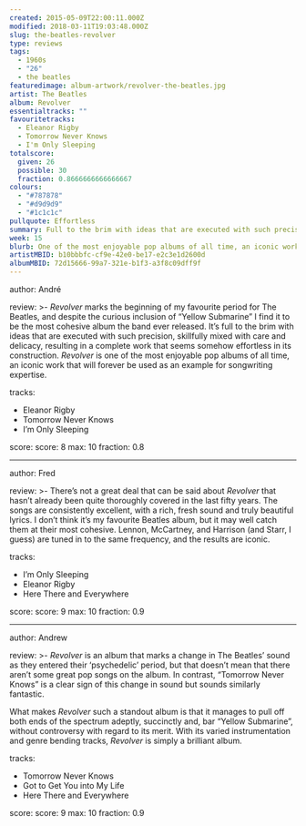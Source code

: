 ```yaml
---
created: 2015-05-09T22:00:11.000Z
modified: 2018-03-11T19:03:48.000Z
slug: the-beatles-revolver
type: reviews
tags:
  - 1960s
  - "26"
  - the beatles
featuredimage: album-artwork/revolver-the-beatles.jpg
artist: The Beatles
album: Revolver
essentialtracks: ""
favouritetracks:
  - Eleanor Rigby
  - Tomorrow Never Knows
  - I'm Only Sleeping
totalscore:
  given: 26
  possible: 30
  fraction: 0.8666666666666667
colours:
  - "#787878"
  - "#d9d9d9"
  - "#1c1c1c"
pullquote: Effortless
summary: Full to the brim with ideas that are executed with such precision, skillfully mixed with care and delicacy, resulting in a complete work that seems somehow effortless in its construction.
week: 15
blurb: One of the most enjoyable pop albums of all time, an iconic work that will forever be used as an example for songwriting expertise.
artistMBID: b10bbbfc-cf9e-42e0-be17-e2c3e1d2600d
albumMBID: 72d15666-99a7-321e-b1f3-a3f8c09dff9f
---
```

author: André

review: >-
  *Revolver* marks the beginning of my favourite period for The Beatles, and despite the curious inclusion of “Yellow Submarine” I find it to be the most cohesive album the band ever released. It’s full to the brim with ideas that are executed with such precision, skillfully mixed with care and delicacy, resulting in a complete work that seems somehow effortless in its construction. *Revolver* is one of the most enjoyable pop albums of all time, an iconic work that will forever be used as an example for songwriting expertise.

tracks:
  - Eleanor Rigby
  - ­Tomorrow Never Knows
  - ­I’m Only Sleeping

score:
  score: 8
  max: 10
  fraction: 0.8

---
author: Fred

review: >-
  There’s not a great deal that can be said about *Revolver* that hasn’t already been quite thoroughly covered in the last fifty years. The songs are consistently excellent, with a rich, fresh sound and truly beautiful lyrics. I don’t think it’s my favourite Beatles album, but it may well catch them at their most cohesive. Lennon, McCartney, and Harrison (and Starr, I guess) are tuned in to the same frequency, and the results are iconic.

tracks:
  - I’m Only Sleeping
  - ­Eleanor Rigby
  - ­Here There and Everywhere

score:
  score: 9
  max: 10
  fraction: 0.9

---
author: Andrew

review: >-
  *Revolver* is an album that marks a change in The Beatles’ sound as they entered their ‘psychedelic’ period, but that doesn’t mean that there aren’t some great pop songs on the album. In contrast, “Tomorrow Never Knows” is a clear sign of this change in sound but sounds similarly fantastic. 
  
  What makes *Revolver* such a standout album is that it manages to pull off both ends of the spectrum adeptly, succinctly and, bar “Yellow Submarine”, without controversy with regard to its merit. With its varied instrumentation and genre bending tracks, *Revolver* is simply a brilliant album.

tracks:
  - Tomorrow Never Knows
  - ­Got to Get You into My Life
  - ­Here There and Everywhere

score:
  score: 9
  max: 10
  fraction: 0.9

